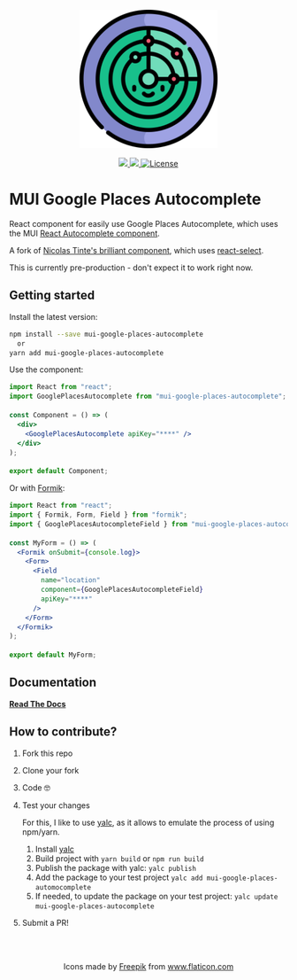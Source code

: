 <p align="center">
  <a href="https://tintef.github.io/react-google-places-autocomplete" target="_blank">
    <img width="250"src="https://raw.githubusercontent.com/tintef/react-google-places-autocomplete/master/docs/static/img/logo.svg">
  </a>
</p>

<p align="center">
  <a href="https://www.npmjs.com/package/mui-google-places-autocomplete">
    <img src="https://img.shields.io/npm/v/mui-google-places-autocomplete.svg"/>
    <img src="https://img.shields.io/npm/dm/mui-google-places-autocomplete.svg"/>
  </a>
  <!-- <a href="https://travis-ci.org/tintef/react-google-places-autocomplete">
    <img src="https://www.travis-ci.com/Tintef/react-google-places-autocomplete.svg?branch=master" />
  </a> -->
  <!-- <a href="https://packagequality.com/#?package=react-google-places-autocomplete">
    <img src="https://npm.packagequality.com/shield/react-google-places-autocomplete.svg"/>
  </a> -->
  <a href="https://www.npmjs.com/package/mui-google-places-autocomplete">
    <img src="https://img.shields.io/npm/l/mui-google-places-autocomplete.svg" alt="License">
  </a>
</p>

# MUI Google Places Autocomplete

React component for easily use Google Places Autocomplete, which uses the MUI [React Autocomplete component](https://mui.com/material-ui/react-autocomplete).

A fork of [Nicolas Tinte's brilliant component](https://github.com/Tintef/react-google-places-autocomplete), which uses [react-select](https://react-select.com).

This is currently pre-production - don't expect it to work right now.

## Getting started

Install the latest version:

```sh
npm install --save mui-google-places-autocomplete
  or
yarn add mui-google-places-autocomplete
```

Use the component:

```jsx
import React from "react";
import GooglePlacesAutocomplete from "mui-google-places-autocomplete";

const Component = () => (
  <div>
    <GooglePlacesAutocomplete apiKey="****" />
  </div>
);

export default Component;
```

Or with [Formik](https://formik.org/):

```jsx
import React from "react";
import { Formik, Form, Field } from "formik";
import { GooglePlacesAutocompleteField } from "mui-google-places-autocomplete";

const MyForm = () => (
  <Formik onSubmit={console.log}>
    <Form>
      <Field
        name="location"
        component={GooglePlacesAutocompleteField}
        apiKey="****"
      />
    </Form>
  </Formik>
);

export default MyForm;
```

## Documentation

[**Read The Docs**](https://dylmye.me/mui-google-places-autocomplete)

## How to contribute?

1. Fork this repo
2. Clone your fork
3. Code 🤓
4. Test your changes

   For this, I like to use [yalc](https://github.com/whitecolor/yalc), as it allows to emulate the process of using npm/yarn.

   1. Install [yalc](https://github.com/whitecolor/yalc)
   2. Build project with `yarn build` or `npm run build`
   3. Publish the package with yalc: `yalc publish`
   4. Add the package to your test project `yalc add mui-google-places-automocomplete`
   5. If needed, to update the package on your test project: `yalc update mui-google-places-autocomplete`

5. Submit a PR!

<br />
<br />
<p align="center">
  Icons made by <a href="https://www.flaticon.com/authors/freepik" title="Freepik">Freepik</a> from <a href="https://www.flaticon.com/" title="Flaticon">www.flaticon.com</a>
</p>

